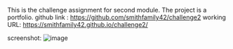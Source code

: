 This is the challenge assignment for second module. The project is a portfolio.
github link : https://github.com/smithfamily42/challenge2
working URL: https://smithfamily42.github.io/challenge2/

screenshot:
![image](https://user-images.githubusercontent.com/80090215/113366561-66e45f80-930e-11eb-8a42-bfe4880a332e.png)
